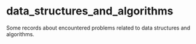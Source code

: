 # data_structures_and_algorithms
Some records about encountered problems related to data structures and algorithms.
